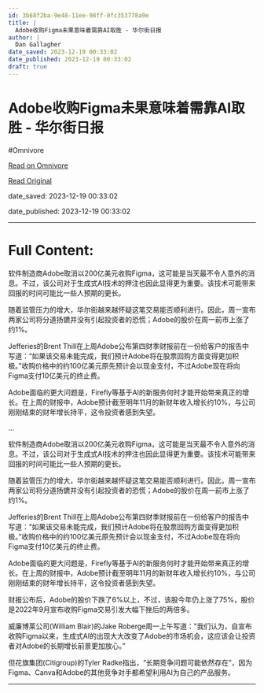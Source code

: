 ```yaml
---
id: 3b68f2ba-9e48-11ee-98ff-0fc353778a9e
title: |
  Adobe收购Figma未果意味着需靠AI取胜 - 华尔街日报
author: |
  Dan Gallagher
date_saved: 2023-12-19 00:33:02
date_published: 2023-12-19 00:33:02
draft: true
---
```


# Adobe收购Figma未果意味着需靠AI取胜 - 华尔街日报
#Omnivore

[Read on Omnivore](https://omnivore.app/me/adobe-figma-ai-18c812e7c5e)

[Read Original](https://cn.wsj.com/amp/articles/adobe%E6%94%B6%E8%B4%ADfigma%E6%9C%AA%E6%9E%9C%E6%84%8F%E5%91%B3%E7%9D%80%E9%9C%80%E9%9D%A0ai%E5%8F%96%E8%83%9C-e53fccf0)

date_saved: 2023-12-19 00:33:02

date_published: 2023-12-19 00:33:02

--- 

# Full Content: 

软件制造商Adobe取消以200亿美元收购Figma，这可能是当天最不令人意外的消息。不过，该公司对于生成式AI技术的押注也因此显得更为重要。该技术可能带来回报的时间可能比一些人预期的更长。

随着监管压力的增大，华尔街越来越怀疑这笔交易能否顺利进行。因此，周一宣布两家公司将分道扬镳并没有引起投资者的恐慌；Adobe的股价在周一前市上涨了约1%。

Jefferies的Brent Thill在上周Adobe公布第四财季财报前在一份给客户的报告中写道：“如果该交易未能完成，我们预计Adobe将在股票回购方面变得更加积极。”收购价格中的约100亿美元原先预计会以现金支付，不过Adobe现在将向Figma支付10亿美元的终止费。

Adobe面临的更大问题是，Firefly等基于AI的新服务何时才能开始带来真正的增长。在上周的财报中，Adobe预计截至明年11月的新财年收入增长约10%，与公司刚刚结束的财年增长持平，这令投资者感到失望。

...

软件制造商Adobe取消以200亿美元收购Figma，这可能是当天最不令人意外的消息。不过，该公司对于生成式AI技术的押注也因此显得更为重要。该技术可能带来回报的时间可能比一些人预期的更长。

随着监管压力的增大，华尔街越来越怀疑这笔交易能否顺利进行。因此，周一宣布两家公司将分道扬镳并没有引起投资者的恐慌；Adobe的股价在周一前市上涨了约1%。

Jefferies的Brent Thill在上周Adobe公布第四财季财报前在一份给客户的报告中写道：“如果该交易未能完成，我们预计Adobe将在股票回购方面变得更加积极。”收购价格中的约100亿美元原先预计会以现金支付，不过Adobe现在将向Figma支付10亿美元的终止费。

Adobe面临的更大问题是，Firefly等基于AI的新服务何时才能开始带来真正的增长。在上周的财报中，Adobe预计截至明年11月的新财年收入增长约10%，与公司刚刚结束的财年增长持平，这令投资者感到失望。

财报公布后，Adobe的股价下跌了6%以上，不过，该股今年仍上涨了75%，股价是2022年9月宣布收购Figma交易引发大幅下挫后的两倍多。

威廉博莱公司(William Blair)的Jake Roberge周一上午写道："我们认为，自宣布收购Figma以来，生成式AI的出现大大改变了Adobe的市场机会，这应该会让投资者对Adobe的长期增长前景更加放心。”

但花旗集团(Citigroup)的Tyler Radke指出，“长期竞争问题可能依然存在”，因为Figma、Canva和Adobe的其他竞争对手都希望利用AI为自己的产品服务。

---

